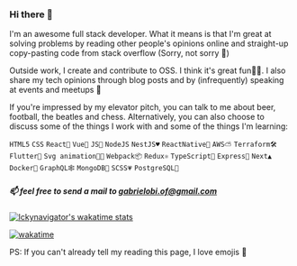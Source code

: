 ### Hi there 👋

I'm an awesome full stack developer. What it means is that I'm great at solving problems by reading other people's opinions online and straight-up copy-pasting code from stack overflow (Sorry, not sorry 😬)

Outside work, I create and contribute to OSS. I think it's great fun🤘🏽. I also share my tech opinions through blog posts and by (infrequently) speaking at events and meetups 🎤

If you're impressed by my elevator pitch, you can talk to me about beer, football, the beatles and chess. Alternatively, you can also choose to discuss some of the things I work with and some of the things I'm learning:

`HTML5` `CSS` `React💙` `Vue💚` `JS💛` `NodeJS` `NestJS♥️` `ReactNative📱` `AWS⛅️` `Terraform🛠` `Flutter🎯` `Svg animation💃🏻` `Webpack📦` `Redux⚛` `TypeScript💙` `Express🌱` `Next▲` `Docker🐳` `GraphQL🕸` `MongoDB🌱` `SCSS💗` `PostgreSQL🐘`

##### 📫 feel free to send a mail to [gabrielobi.of@gmail.com](mailto:gabrielobi.of@gmail.com)

<!--
[![Ickynavigator's GitHub stats](https://github-readme-stats.vercel.app/api?username=ickynavigator&count_private=true&show_icons=true&theme=cobalt)](https://github.com/anuraghazra/github-readme-stats)
-->

<!--
[![Top Langs](https://github-readme-stats.vercel.app/api/top-langs/?username=ickynavigator&hide=html&langs_count=6&show_icons=true&theme=cobalt)](https://github.com/anuraghazra/github-readme-stats)
-->

[![Ickynavigator's wakatime stats](https://github-readme-stats.vercel.app/api/wakatime?username=ickynavigator&langs_count=5&show_icons=true&theme=cobalt)](https://github.com/anuraghazra/github-readme-stats)

[![wakatime](https://wakatime.com/badge/user/9ab30b92-1dfd-42fa-b954-60c7e3b0360b.svg)](https://wakatime.com/@9ab30b92-1dfd-42fa-b954-60c7e3b0360b)

PS: If you can't already tell my reading this page, I love emojis 🤩
